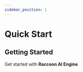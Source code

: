 ```yaml
---
sidebar_position: 1
---
```


# Quick Start



## Getting Started

Get started with **Raccoon AI Engine**